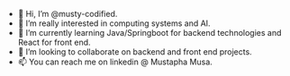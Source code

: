 - 👋 Hi, I’m @musty-codified.
- 👀 I’m really interested in computing systems and AI.
- 🌱 I’m currently learning Java/Springboot for backend technologies and React for front end.
- 💞️ I’m looking to collaborate on backend and front end projects.
- 📫 You can reach me on linkedin @ Mustapha Musa.

<!---
musty-codified/musty-codified is a ✨ special ✨ repository because its `README.md` (this file) appears on your GitHub profile.
You can click the Preview link to take a look at your changes.
--->
